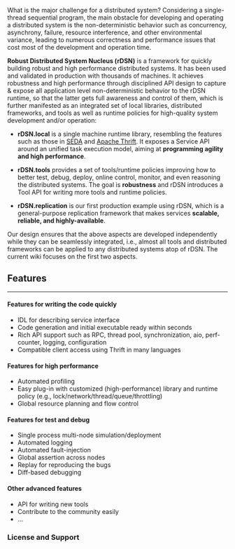 What is the major challenge for a distributed system? Considering a single-thread sequential program, the main obstacle for developing and operating a distributed system is the non-deterministic behavior such as concurrency, asynchrony, failure, resource interference, and other environmental variance, leading to numerous correctness and performance issues that cost most of the development and operation time.

**Robust Distributed System Nucleus (rDSN)** is a framework for quickly building robust and high performance distributed systems. It has been used and validated in production with thousands of machines. It achieves robustness and high performance through disciplined API design to capture & expose all application level non-deterministic behavior to the rDSN runtime, so that the latter gets full awareness and control of them, which is further manifested as an integrated set of local libraries, distributed frameworks, and tools as well as runtime policies for high-quality system development and/or operation:

* **rDSN.local** is a single machine runtime library, resembling the features such as those in [SEDA](http://www.eecs.harvard.edu/~mdw/proj/seda/) and [Apache Thrift](https://thrift.apache.org/). It exposes a Service API around an unified task execution model, aiming at **programming agility and high performance**. 

* **rDSN.tools** provides a set of tools/runtime policies improving how to better test, debug, deploy, online control, monitor, and even reasoning the distributed systems. The goal is **robustness** and rDSN introduces a Tool API for writing more tools and runtime policies.

* **rDSN.replication** is our first production example using rDSN, which is a general-purpose replication framework that makes services **scalable, reliable, and highly-available**.

Our design ensures that the above aspects are developed independently while they can be seamlessly integrated, i.e., almost all tools and distributed frameworks can be applied to any distributed systems atop of rDSN. The current wiki focuses on the first two aspects.

## Features
***
#### Features for writing the code quickly
* IDL for describing service interface
* Code generation and initial executable ready within seconds
* Rich API support such as RPC, thread pool, synchronization, aio, perf-counter, logging, configuration
* Compatible client access using Thrift in many languages

#### Features for high performance
* Automated profiling
* Easy plug-in with customized (high-performance) library and runtime policy (e.g., lock/network/thread/queue/throttling)
* Global resource planning and flow control

#### Features for test and debug
* Single process multi-node simulation/deployment
* Automated logging
* Automated fault-injection
* Global assertion across nodes
* Replay for reproducing the bugs
* Diff-based debugging

#### Other advanced features
* API for writing new tools
* Contribute to the community easily
* ...

### License and Support

